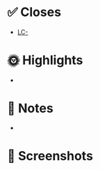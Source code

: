 # ✅ Closes

-   [LC-](https://loopcrypto.atlassian.net/browse/LC-)

# 🌞 Highlights

-

# 📑 Notes

-

# 📸 Screenshots
